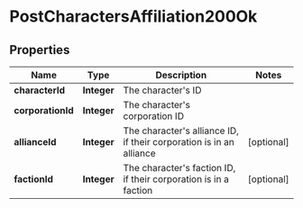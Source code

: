 
# PostCharactersAffiliation200Ok

## Properties
Name | Type | Description | Notes
------------ | ------------- | ------------- | -------------
**characterId** | **Integer** | The character&#39;s ID | 
**corporationId** | **Integer** | The character&#39;s corporation ID | 
**allianceId** | **Integer** | The character&#39;s alliance ID, if their corporation is in an alliance |  [optional]
**factionId** | **Integer** | The character&#39;s faction ID, if their corporation is in a faction |  [optional]



